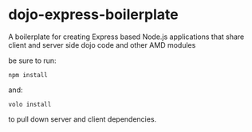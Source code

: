dojo-express-boilerplate
========================

A boilerplate for creating Express based Node.js applications that share client and server side dojo code and other AMD modules


be sure to run:

`npm install`


and:

`volo install`


to pull down server and client dependencies.
